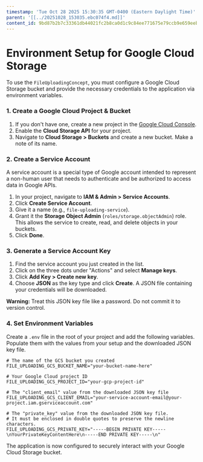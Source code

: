 ```yaml
---
timestamp: 'Tue Oct 28 2025 15:30:35 GMT-0400 (Eastern Daylight Time)'
parent: '[[../20251028_153035.ebc074f4.md]]'
content_id: 9bd87b2b7c33361db44021fc2b8ca0d1c9c84ee771675e79ccb9e659eeb63417
---
```


# Environment Setup for Google Cloud Storage

To use the `FileUploadingConcept`, you must configure a Google Cloud Storage bucket and provide the necessary credentials to the application via environment variables.

### 1. Create a Google Cloud Project & Bucket

1. If you don't have one, create a new project in the [Google Cloud Console](https://console.cloud.google.com/).
2. Enable the **Cloud Storage API** for your project.
3. Navigate to **Cloud Storage > Buckets** and create a new bucket. Make a note of its name.

### 2. Create a Service Account

A service account is a special type of Google account intended to represent a non-human user that needs to authenticate and be authorized to access data in Google APIs.

1. In your project, navigate to **IAM & Admin > Service Accounts**.
2. Click **Create Service Account**.
3. Give it a name (e.g., `file-uploading-service`).
4. Grant it the **Storage Object Admin** (`roles/storage.objectAdmin`) role. This allows the service to create, read, and delete objects in your buckets.
5. Click **Done**.

### 3. Generate a Service Account Key

1. Find the service account you just created in the list.
2. Click on the three dots under "Actions" and select **Manage keys**.
3. Click **Add Key > Create new key**.
4. Choose **JSON** as the key type and click **Create**. A JSON file containing your credentials will be downloaded.

**Warning:** Treat this JSON key file like a password. Do not commit it to version control.

### 4. Set Environment Variables

Create a `.env` file in the root of your project and add the following variables. Populate them with the values from your setup and the downloaded JSON key file.

```dotenv
# The name of the GCS bucket you created
FILE_UPLOADING_GCS_BUCKET_NAME="your-bucket-name-here"

# Your Google Cloud project ID
FILE_UPLOADING_GCS_PROJECT_ID="your-gcp-project-id"

# The "client_email" value from the downloaded JSON key file
FILE_UPLOADING_GCS_CLIENT_EMAIL="your-service-account-email@your-project.iam.gserviceaccount.com"

# The "private_key" value from the downloaded JSON key file.
# It must be enclosed in double quotes to preserve the newline characters.
FILE_UPLOADING_GCS_PRIVATE_KEY="-----BEGIN PRIVATE KEY-----\nYourPrivateKeyContentHere\n-----END PRIVATE KEY-----\n"
```

The application is now configured to securely interact with your Google Cloud Storage bucket.
